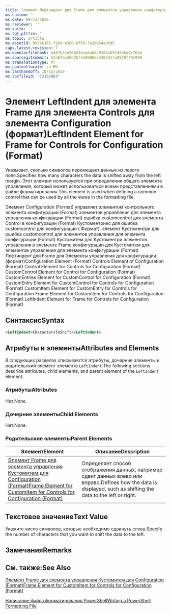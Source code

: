 ```yaml
---
title: Элемент Лефтиндент для Frame для элементов управления конфигурации (Format) | Документация Майкрософт
ms.custom: ''
ms.date: 09/13/2016
ms.reviewer: ''
ms.suite: ''
ms.tgt_pltfrm: ''
ms.topic: article
ms.assetid: b97ee165-f1bd-4360-8ff0-7a1bb54adcd5
caps.latest.revision: 7
ms.openlocfilehash: e48fb31e96041bea6ab0c91061b9f48e6a4c76ab
ms.sourcegitcommit: 52a67bcd9d7bf3e8600ea4302d1fa8970ff9c998
ms.translationtype: MT
ms.contentlocale: ru-RU
ms.lasthandoff: 10/15/2019
ms.locfileid: "72362863"
---
```

# <a name="leftindent-element-for-frame-for-controls-for-configuration-format"></a><span data-ttu-id="7ed7c-102">Элемент LeftIndent для элемента Frame для элемента Controls для элемента Configuration (формат)</span><span class="sxs-lookup"><span data-stu-id="7ed7c-102">LeftIndent Element for Frame for Controls for Configuration (Format)</span></span>

<span data-ttu-id="7ed7c-103">Указывает, сколько символов перемещает данные из левого поля.</span><span class="sxs-lookup"><span data-stu-id="7ed7c-103">Specifies how many characters the data is shifted away from the left margin.</span></span> <span data-ttu-id="7ed7c-104">Этот элемент используется при определении общего элемента управления, который может использоваться всеми представлениями в файле форматирования.</span><span class="sxs-lookup"><span data-stu-id="7ed7c-104">This element is used when defining a common control that can be used by all the views in the formatting file.</span></span>

<span data-ttu-id="7ed7c-105">Элемент Configuration (Format) управляет элементом контрольного элемента конфигурации (Format) элементов управления для элемента управления конфигурации (Format) ошибка customcontrol для элемента Control в конфигурации (Format) Кустоментриес для ошибка customcontrol для конфигурации ( Формат). элемент Кустоментри для ошибка customcontrol для элементов управления для элемента конфигурации (Format) Кустомитем для Кустоментри элементов управления в элементе Frame конфигурации для Кустомитем для элементов управления для элемента конфигурации (Format) Лефтиндент для Frame для Элементы управления для конфигурации (формат)</span><span class="sxs-lookup"><span data-stu-id="7ed7c-105">Configuration Element (Format) Controls Element of Configuration (Format) Control Element for Controls for Configuration (Format) CustomControl Element for Control for Configuration (Format) CustomEntries Element for CustomControl for Configuration (Format) CustomEntry Element for CustomControl for Controls for Configuration (Format) CustomItem Element for CustomEntry for Controls for Configuration Frame Element for CustomItem for Controls for Configuration (Format) LeftIndent Element for Frame for Controls for Configuration (Format)</span></span>

## <a name="syntax"></a><span data-ttu-id="7ed7c-106">Синтаксис</span><span class="sxs-lookup"><span data-stu-id="7ed7c-106">Syntax</span></span>

```xml
<LeftIndent>CharactersToShift</LeftIndent>
```

## <a name="attributes-and-elements"></a><span data-ttu-id="7ed7c-107">Атрибуты и элементы</span><span class="sxs-lookup"><span data-stu-id="7ed7c-107">Attributes and Elements</span></span>

<span data-ttu-id="7ed7c-108">В следующих разделах описываются атрибуты, дочерние элементы и родительский элемент элемента `LeftIndent`.</span><span class="sxs-lookup"><span data-stu-id="7ed7c-108">The following sections describe attributes, child elements, and parent element of the `LeftIndent` element.</span></span>

### <a name="attributes"></a><span data-ttu-id="7ed7c-109">Атрибуты</span><span class="sxs-lookup"><span data-stu-id="7ed7c-109">Attributes</span></span>

<span data-ttu-id="7ed7c-110">Нет.</span><span class="sxs-lookup"><span data-stu-id="7ed7c-110">None.</span></span>

### <a name="child-elements"></a><span data-ttu-id="7ed7c-111">Дочерние элементы</span><span class="sxs-lookup"><span data-stu-id="7ed7c-111">Child Elements</span></span>

<span data-ttu-id="7ed7c-112">Нет.</span><span class="sxs-lookup"><span data-stu-id="7ed7c-112">None.</span></span>

### <a name="parent-elements"></a><span data-ttu-id="7ed7c-113">Родительские элементы</span><span class="sxs-lookup"><span data-stu-id="7ed7c-113">Parent Elements</span></span>

|<span data-ttu-id="7ed7c-114">Элемент</span><span class="sxs-lookup"><span data-stu-id="7ed7c-114">Element</span></span>|<span data-ttu-id="7ed7c-115">Описание</span><span class="sxs-lookup"><span data-stu-id="7ed7c-115">Description</span></span>|
|-------------|-----------------|
|[<span data-ttu-id="7ed7c-116">Элемент Frame для элемента управления Кустомитем для Configuration (Format)</span><span class="sxs-lookup"><span data-stu-id="7ed7c-116">Frame Element for CustomItem for Controls for Configuration (Format)</span></span>](./frame-element-for-customitem-for-controls-for-configuration-format.md)|<span data-ttu-id="7ed7c-117">Определяет способ отображения данных, например сдвиг данных влево или вправо.</span><span class="sxs-lookup"><span data-stu-id="7ed7c-117">Defines how the data is displayed, such as shifting the data to the left or right.</span></span>|

## <a name="text-value"></a><span data-ttu-id="7ed7c-118">Текстовое значение</span><span class="sxs-lookup"><span data-stu-id="7ed7c-118">Text Value</span></span>

<span data-ttu-id="7ed7c-119">Укажите число символов, которые необходимо сдвинуть слева.</span><span class="sxs-lookup"><span data-stu-id="7ed7c-119">Specify the number of characters that you want to shift the data to the left.</span></span>

## <a name="remarks"></a><span data-ttu-id="7ed7c-120">Замечания</span><span class="sxs-lookup"><span data-stu-id="7ed7c-120">Remarks</span></span>

## <a name="see-also"></a><span data-ttu-id="7ed7c-121">См. также:</span><span class="sxs-lookup"><span data-stu-id="7ed7c-121">See Also</span></span>

[<span data-ttu-id="7ed7c-122">Элемент Frame для элемента управления Кустомитем для Configuration (Format)</span><span class="sxs-lookup"><span data-stu-id="7ed7c-122">Frame Element for CustomItem for Controls for Configuration (Format)</span></span>](./frame-element-for-customitem-for-controls-for-configuration-format.md)

[<span data-ttu-id="7ed7c-123">Написание файла форматирования PowerShell</span><span class="sxs-lookup"><span data-stu-id="7ed7c-123">Writing a PowerShell Formatting File</span></span>](./writing-a-powershell-formatting-file.md)
